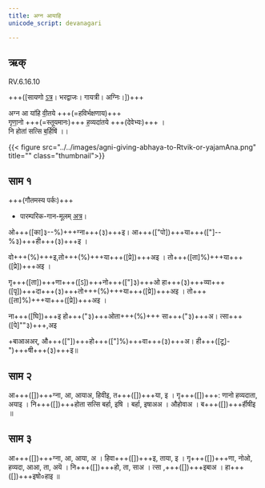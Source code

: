 ```yaml
---
title: अग्न आयाहि  
unicode_script: devanagari  

---   
```


## ऋक्

RV.6.16.10

+++([सायणो [ऽत्र](https://archive.org/stream/RgVedaWithSayanasCommentaryPart3/rv_sayanabhasya_part3#page/n145/mode/2up&sa=D&ust=1542425956351000)। भरद्वाजः। गायत्री। अग्निः।])+++

अग्न आ या॑हि वी॒तये +++(=हविर्भक्षणाय)+++  
गृणा॒नो +++(=स्तूयमानः)+++ ह॒व्यदा॑तये +++(देवेभ्यः)+++ ।  
नि होता॑ सत्सि ब॒र्हिषि॑ ।।

{{< figure src="../../images/agni-giving-abhaya-to-Rtvik-or-yajamAna.png" title="" class="thumbnail">}}


## साम १
+++(गौतमस्य पर्कः)+++

- पारम्परिक-गान-मूलम् [अत्र](https://sanskritdocuments.org/sites/pssramanujaswamy/VIVAAHA%20UPANAYANA%20SAAMAANI.pdf&sa=D&ust=1542425956352000)।
<div class="audioEmbed"  caption="रामानुजार्यः 1974 " src="https://archive
.org/download/jaiminIya-sAma-gAna-paravastu-tradition-rAmAnuja/agna-AyAhi-1.mp3"></div>
<div class="audioEmbed"  caption="गोपालार्यः 2015  " src="https://archive
.org/download/jaiminIya-sAma-gAna-paravastu-tradition-gopAla-2015/agna-AyAhi-1.mp3"></div>
<div class="audioEmbed"  caption="गोपालपवनयोर् अनुवचनम् 2015 1x" src="https://archive
.org/download/jaiminIya-sAma-gAna-paravastu-tradition-anuvachanam-gopAla-pavana-2015/agna-AyAhi-1.mp3"></div>
<div class="audioEmbed"  caption="गोपालपवनयोर् अनुवचनम् 2015 1.5x" src="https://archive
.org/download/jaiminIya-sAma-gAna-paravastu-tradition-anuvachanam-gopAla-pavana-2015-150p-speed/agna-AyAhi-1.mp3"></div>

ओ+++([का]३--%)+++ग्ना+++(३)+++इ। आ+++(["पो])+++या+++(["]--%३)+++ही+++(३)+++इ ।

वो+++(%)+++इ,तो+++(%)+++या+++([प्रे])+++अइ । तो+++([ता]%)+++या+++([प्रे])+++अइ ।

गृ+++([ता])+++णा+++([ऽ])+++नो+++(["]३)+++ओ हा+++(३)+++व्या+++([पृ])+++दा+++(३)+++तो+++(%)+++या+++([प्रे])+++अइ । तो+++([ता]%)+++या+++([प्रे])+++अइ ।

ना+++([घि])+++इ हो+++("३)+++ओता+++(%)+++ सा+++("३)+++अ। त्सा+++([पे]""३)+++,अइ

+बाआअअर्, औ+++(["])+++हो+++(["]%)+++वा+++(३)+++अ। ही+++([टू]-")+++षी+++(३)+++इ॥

## साम २
<div class="audioEmbed"  caption="रामानुजार्यः 1974 " src="https://archive
.org/download/jaiminIya-sAma-gAna-paravastu-tradition-rAmAnuja/agna-AyAhi-2.mp3"></div>
<div class="audioEmbed"  caption="गोपालार्यः 2015  " src="https://archive
.org/download/jaiminIya-sAma-gAna-paravastu-tradition-gopAla-2015/agna-AyAhi-2.mp3"></div>

आ+++([])+++ग्ना, आ, आयाअ, हिवीइ, त+++([])+++या, इ । गृ+++([])+++: णानो हव्यदाता, अयाइ । 
नि+++([])+++होता सत्सि बर्हा, इषि । बर्हा, इषाअअ । औहोवाअ । ब+++([])+++र्हीषीइ ॥

## साम ३
<div class="audioEmbed"  caption="रामानुजार्यः 1974 " src="https://archive
.org/download/jaiminIya-sAma-gAna-paravastu-tradition-rAmAnuja/agna-AyAhi-3.mp3"></div>
<div class="audioEmbed"  caption="गोपालार्यः 2015  " src="https://archive
.org/download/jaiminIya-sAma-gAna-paravastu-tradition-gopAla-2015/agna-AyAhi-3.mp3"></div>

आ+++([])+++ग्ना, आ, आया, अ । हिवा+++([])+++इ, ताया, इ । गृ+++([])+++णा, नोओ, हव्यदा, आआ, 
ता, अयॆ । नि+++([])+++हो, ता, साअ । त्सा ,+++([])+++इबाअ । हा+++([])+++इषो०हाइ ॥
